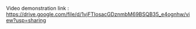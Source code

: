 Video demonstration link : https://drive.google.com/file/d/1vjFTIosacGDznmbM69BSQB35_e4ognhw/view?usp=sharing
